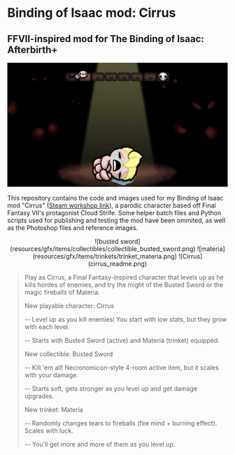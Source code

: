 # Binding of Isaac mod: Cirrus
## FFVII-inspired mod for The Binding of Isaac: Afterbirth+

![mod thumbnail](thumb.jpg)

This repository contains the code and images used for my Binding of Isaac mod "Cirrus" ([Steam workshop link](https://steamcommunity.com/sharedfiles/filedetails/?id=853687740)), a parodic character based off Final Fantasy VII's protagonist Cloud Strife. Some helper batch files and Python scripts used for publishing and testing the mod have been ommited, as well as the Photoshop files and reference images.

<p align="center">
  ![busted sword](resources/gfx/items/collectibles/collectible_busted_sword.png)
  ![materia](resources/gfx/items/trinkets/trinket_materia.png)
  ![Cirrus](cirrus_readme.png)
</p>

> Play as Cirrus, a Final Fantasy-inspired character that levels up as he kills hordes of enemies, and try the might of the Busted Sword or the magic fireballs of Materia.
>
> New playable character: Cirrus
>
> -- Level up as you kill enemies! You start with low stats, but they grow with each level.
>
> -- Starts with Busted Sword (active) and Materia (trinket) equipped.
>
>New collectible: Busted Sword
>
> -- Kill 'em all! Necronomicon-style 4-room active item, but it scales with your damage.
>
> -- Starts soft, gets stronger as you level up and get damage upgrades.
>
> New trinket: Materia
>
> -- Randomly changes tears to fireballs (fire mind + burning effect). Scales with luck.
>
> -- You'll get more and more of them as you level up.
